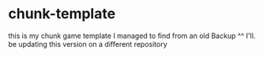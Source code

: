 # chunk-template
this is my chunk game template I managed to find from an old Backup ^^ I'll. be updating this version on a different repository
